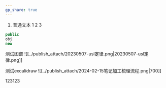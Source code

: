 ```yaml
---
gp_share: true
---
```


1. 普通文本
1
2
3

```java title="code代码"
public
obj
new
```


测试图谱
![[../publish_attach/20230507-usl定律.png|20230507-usl定律.png]]

测试excalidraw
![[../publish_attach/2024-02-15笔记加工梳理流程.png|700]]

123123